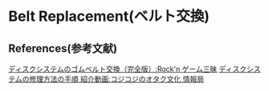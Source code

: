 # Belt Replacement(ベルト交換)

## References(参考文献)
[ディスクシステムのゴムベルト交換（完全版）:Rock'n ゲーム三昧](http://rockn69.blog54.fc2.com/blog-entry-396.html)
[ディスクシステムの修理方法の手順 紹介動画:コジコジのオタク文化 情報局](https://www.youtube.com/watch?v=40Ql--4Z8yE)
